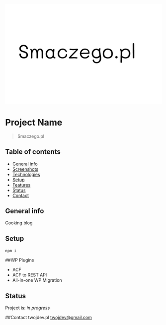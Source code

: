 ![Example screenshot](./screenshot.png)
# Project Name
> Smaczego.pl

## Table of contents
* [General info](#general-info)
* [Screenshots](#screenshots)
* [Technologies](#technologies)
* [Setup](#setup)
* [Features](#features)
* [Status](#status)
* [Contact](#contact)

## General info
Cooking blog

<!-- ## Screenshots

## Technologies
* HTML5
* CSS
* SASS
* JS (ES6)
* jQuery
* WordPress
* ACF

##Libs
* Instafeed.js
<!-- * slick.js -->

## Setup
`npm i`

##WP Plugins
* ACF
* ACF to REST API
* All-in-one WP Migration
<!-- * Contact Form 7 -->
<!-- * Smush -->
<!-- * Tuxedo Big File Uploads -->
<!-- * Yoast SEO -->



## Status
Project is: _in progress_


##Contact 
twojdev.pl
twojdev@gmail.com